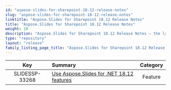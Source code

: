 ```yaml
---
id: "aspose-slides-for-sharepoint-18-12-release-notes"
slug: "aspose-slides-for-sharepoint-18-12-release-notes"
linktitle: "Aspose.Slides for Sharepoint 18.12 Release Notes"
title: "Aspose.Slides for Sharepoint 18.12 Release Notes"
weight: 10
description: "Aspose.Slides for Sharepoint 18.12 Release Notes – the latest updates and fixes."
type: "repository"
layout: "release"
family_listing_page_title: "Aspose.Slides for Sharepoint 18.12 Release Notes"
---
```


|**Key** |**Summary** |**Category** |
| :-: | :- | :-: |
|SLIDESSP-33268|[Use Aspose.Slides for .NET 18.12 features](/slides/net/release-notes/2018/aspose-slides-for-net-18-12-release-notes/)|Feature|

